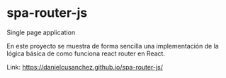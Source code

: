 # spa-router-js

Single page application

En este proyecto se muestra de forma sencilla una implementación de la lógica básica de como funciona react router en React.

Link: https://danielcusanchez.github.io/spa-router-js/
